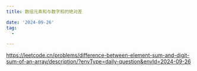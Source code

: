 ```yaml
---
title: 数组元素和与数字和的绝对差

date: '2024-09-26'
tag:
  -

---
```

https://leetcode.cn/problems/difference-between-element-sum-and-digit-sum-of-an-array/description/?envType=daily-question&envId=2024-09-26